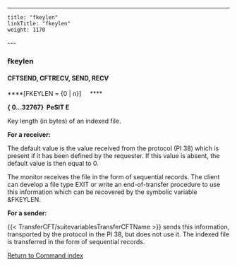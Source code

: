 ---
    title: "fkeylen"
    linkTitle: "fkeylen"
    weight: 1170
---<span id="fkeylen"></span>

### fkeylen

#### CFTSEND, CFTRECV, SEND, RECV

****[FKEYLEN = {0 &#124; n}]     ****

****{
0...32767}  PeSIT
E****

Key length (in bytes) of an indexed file.

******For a receiver:******

The default value is the value received from the protocol (PI 38) which
is present if it has been defined by the requester. If this value is absent,
the default value is then equal to 0.

The monitor receives the file in the form of sequential records. The
client can develop a file type EXIT or write an end-of-transfer procedure
to use this information which can be recovered by the symbolic variable
&FKEYLEN.

******For a sender:******

{{< TransferCFT/suitevariablesTransferCFTName  >}} sends this information, transported by the protocol in the
PI 38, but does not use it. The indexed file is transferred in the form
of sequential records.

[Return to Command index](../../)
